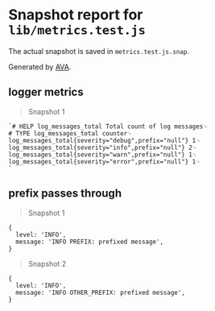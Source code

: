 # Snapshot report for `lib/metrics.test.js`

The actual snapshot is saved in `metrics.test.js.snap`.

Generated by [AVA](https://avajs.dev).

## logger metrics

> Snapshot 1

    `# HELP log_messages_total Total count of log messages␊
    # TYPE log_messages_total counter␊
    log_messages_total{severity="debug",prefix="null"} 1␊
    log_messages_total{severity="info",prefix="null"} 2␊
    log_messages_total{severity="warn",prefix="null"} 1␊
    log_messages_total{severity="error",prefix="null"} 1␊
    `

## prefix passes through

> Snapshot 1

    {
      level: 'INFO',
      message: 'INFO PREFIX: prefixed message',
    }

> Snapshot 2

    {
      level: 'INFO',
      message: 'INFO OTHER_PREFIX: prefixed message',
    }
